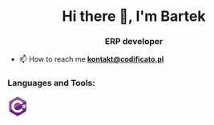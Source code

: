 <h1 align="center">Hi there 👋, I'm Bartek</h1>
<h3 align="center">ERP developer</h3>

- 📫 How to reach me **kontakt@codificato.pl**


<h3 align="left">Languages and Tools:</h3>
<p align="left"> <a href="https://www.w3schools.com/cs/" target="_blank" rel="noreferrer"> <img src="https://raw.githubusercontent.com/devicons/devicon/master/icons/csharp/csharp-original.svg" alt="csharp" width="40" height="40"/> </a> </p>
